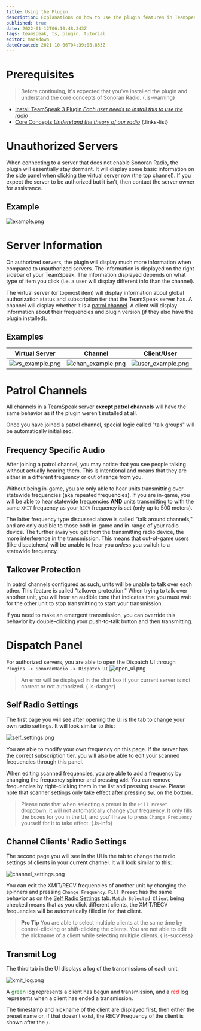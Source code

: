 ```yaml
---
title: Using the Plugin
description: Explanations on how to use the plugin features in TeamSpeak
published: true
date: 2022-01-12T06:10:48.343Z
tags: teamspeak, ts, plugin, tutorial
editor: markdown
dateCreated: 2021-10-06T04:39:08.853Z
---
```


# Prerequisites

> Before continuing, it's expected that you've installed the plugin and understand the core concepts of Sonoran Radio.
{.is-warning}

- [Install TeamSpeak 3 Plugin *Each user needs to install this to use the radio*](/tutorials/install-plugin)
- [Core Concepts *Understand the theory of our radio*](/tutorials/core-concepts)
{.links-list}

# Unauthorized Servers

When connecting to a server that does not enable Sonoran Radio, the plugin will essentially stay dormant. It will display some basic information on the side panel when clicking the virtual server row (the top channel). If you expect the server to be authorized but it isn't, then contact the server owner for assistance.

## Example
![example.png](https://i.imgur.com/EvVvHSQ.png)

# Server Information

On authorized servers, the plugin will display much more information when compared to unauthorized servers. The information is displayed on the right sidebar of your TeamSpeak. The information displayed depends on what type of item you click (i.e. a user will display different info than the channel).

The virtual server (or topmost item) will display information about global authorization status and subscription tier that the TeamSpeak server has. A channel will display whether it is a [patrol channel](#patrol-channels). A client will display information about their frequencies and plugin version (if they also have the plugin installed).

## Examples

|Virtual Server|Channel|Client/User|
|-|-|-|
|![vs_example.png](https://i.imgur.com/yyzETdm.png)|![chan_example.png](https://i.imgur.com/olvbvSY.png)|![user_example.png](https://i.imgur.com/569GuCm.png)|

# Patrol Channels

All channels in a TeamSpeak server **except patrol channels** will have the same behavior as if the plugin weren't installed at all.

Once you have joined a patrol channel, special logic called "talk groups" will be automatically initialized. 

## Frequency Specific Audio

After joining a patrol channel, you may notice that you see people talking without actually hearing them. This is intentional and means that they are either in a different frequency or out of range from you.

Without being in-game, you are only able to hear units transmitting over statewide frequencies (aka repeated frequencies). If you are in-game, you will be able to hear statewide frequencies **AND** units transmitting to with the same `XMIT` frequency as your `RECV` frequency is set (only up to 500 meters).

The latter frequency type discussed above is called "talk around channels," and are only audible to those both in-game and in-range of your radio device. The further away you get from the transmitting radio device, the more interference in the transmission. This means that out-of-game users (like dispatchers) will be unable to hear you *unless* you switch to a statewide frequency.

## Talkover Protection

In patrol channels configured as such, units will be unable to talk over each other. This feature is called "talkover protection." When trying to talk over another unit, you will hear an audible tone that indicates that you must wait for the other unit to stop transmitting to start your transmission.

If you need to make an emergent transmission, you can override this behavior by double-clicking your push-to-talk button and then transmitting.

# Dispatch Panel

For authorized servers, you are able to open the Dispatch UI through `Plugins -> SonoranRadio -> Dispatch UI`
![open_ui.png](https://i.imgur.com/dX9BJXU.png)

> An error will be displayed in the chat box if your current server is not correct or not authorized.
{.is-danger}


## Self Radio Settings

The first page you will see after opening the UI is the tab to change your own radio settings. It will look similar to this:

![self_settings.png](https://i.imgur.com/zEovr1o.png)

You are able to modify your own frequency on this page. If the server has the correct subscription tier, you will also be able to edit your scanned frequencies through this panel.

When editing scanned frequencies, you are able to add a frequency by changing the frequency spinner and pressing `Add`. You can remove frequencies by right-clicking them in the list and pressing `Remove`. Please note that scanner settings only take effect after pressing `Set` on the bottom.

> Please note that when selecting a preset in the `Fill Preset` dropdown, it will not automatically change your frequency. It only fills the boxes for you in the UI, and you'll have to press `Change Frequency` yourself for it to take effect.
{.is-info}

## Channel Clients' Radio Settings

The second page you will see in the UI is the tab to change the radio settings of clients in your current channel. It will look similar to this:

![channel_settings.png](https://i.imgur.com/KEG6akK.png)

You can edit the XMIT/RECV frequencies of another unit by changing the spinners and pressing `Change Frequency`. `Fill Preset` has the same behavior as on the [Self Radio Settings](#self-radio-settings) tab. `Match Selected Client` being checked means that as you click different clients, the XMIT/RECV frequencies will be automatically filled in for that client.

> **Pro Tip** You are able to select multiple clients at the same time by control-clicking or shift-clicking the clients. You are not able to edit the nickname of a client while selecting multiple clients.
{.is-success}

## Transmit Log

The third tab in the UI displays a log of the transmissions of each unit.

![xmit_log.png](https://i.imgur.com/jOkn9MT.png)

A <span style="color:green">green</span> log represents a client has begun and transmission, and a <span style="color:red">red</span> log represents when a client has ended a transmission.

The timestamp and nickname of the client are displayed first, then either the preset name or, if that doesn't exist, the RECV Frequency of the client is shown after the `/`.